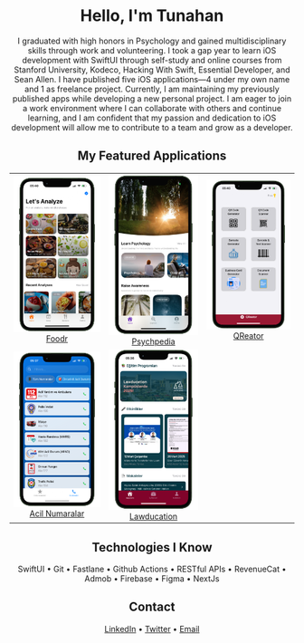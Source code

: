 <div align="center">

# Hello, I'm Tunahan

I graduated with high honors in Psychology and gained multidisciplinary skills through work and volunteering. I took a gap year to learn iOS development with SwiftUI through self-study and online courses from Stanford University, Kodeco, Hacking With Swift, Essential Developer, and Sean Allen. I have published five iOS applications—4 under my own name and 1 as freelance project. Currently, I am maintaining my previously published apps while developing a new personal project. I am eager to join a work environment where I can collaborate with others and continue learning, and I am confident that my passion and dedication to iOS development will allow me to contribute to a team and grow as a developer.

## My Featured Applications

<table border="0">
  <tr>
    <td align="center" width="200">
      <a href="https://apps.apple.com/app/id6742585033">
        <img src="images/foodr.png" width="190"/>
        <br>
        Foodr
      </a>
    </td>
    <td align="center" width="200">
      <a href="https://apps.apple.com/tr/app/psychpedia-psychology-focus/id6472971185">
        <img src="images/psychpedia.png" width="190"/>
        <br>
        Psychpedia
      </a>
    </td>
    <td align="center" width="200">
      <a href="https://apps.apple.com/tr/app/qreator-qr-kod-barkod-okuyucu/id6737692733?l=tr">
        <img src="images/qreator.png" width="190"/>
        <br>
        QReator
      </a>
    </td>
  </tr>
  <tr>
    <td align="center" width="200">
      <a href="https://apps.apple.com/tr/app/acil-numaralar-türkiye/id6505045783?l=tr">
        <img src="images/acilnumaralar.png" width="190"/>
        <br>
        Acil Numaralar
      </a>
    </td>
    <td align="center" width="200">
      <a href="https://apps.apple.com/tr/app/lawducation-hukuk-e.itim/id6739732386?l=tr">
        <img src="images/lawducation.png" width="190"/>
        <br>
        Lawducation
      </a>
    </td>
    <td align="center" width="200"></td>
  </tr>
</table>

## Technologies I Know

<div align="center">
  SwiftUI • Git • Fastlane • Github Actions • RESTful APIs • RevenueCat • Admob • Firebase • Figma • NextJs
</div>

## Contact

<div align="center">
  <a href="https://linkedin.com/in/tunahan-aktay">LinkedIn</a> •
  <a href="https://twitter.com/tunimba">Twitter</a> •
  <a href="mailto:aktaytunahan@gmail.com">Email</a>
</div>

</div>
